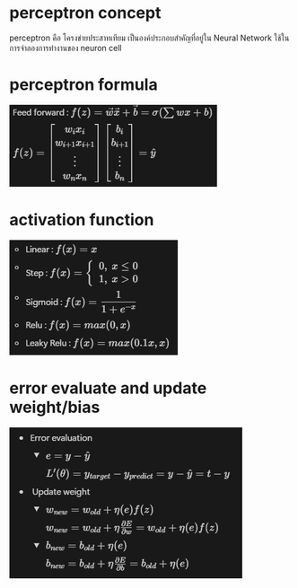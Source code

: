 # perceptron concept
perceptron คือ โครงข่ายประสาทเทียม เป็นองค์ประกอบสำคัญที่อยู่ใน Neural Network
ใช้ในการจำลองการทำงานของ neuron cell

# perceptron formula
![alt text](image.png)

# activation function
![alt text](image-1.png)

# error evaluate and update weight/bias
![alt text](image-2.png)